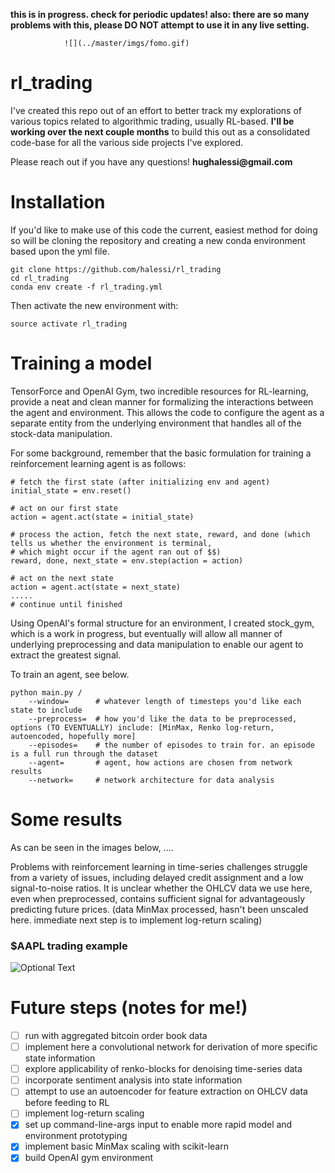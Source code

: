 **this is in progress. check for periodic updates! also: there are so many problems with this, please DO NOT attempt to use it in any live setting.**

                ![](../master/imgs/fomo.gif)

# rl_trading
I've created this repo out of an effort to better track my explorations of various topics related to algorithmic trading, usually RL-based. **I'll be working over the next couple months** to build this out as a consolidated code-base for all the various side projects I've explored. 

Please reach out if you have any questions!
__hughalessi@gmail.com__

# Installation
If you'd like to make use of this code the current, easiest method for doing so will be cloning the repository and creating a new conda environment based upon the yml file. 

```
git clone https://github.com/halessi/rl_trading
cd rl_trading
conda env create -f rl_trading.yml
```

Then activate the new environment with:
```
source activate rl_trading
```

# Training a model
TensorForce and OpenAI Gym, two incredible resources for RL-learning, provide a neat and clean 
manner for formalizing the interactions between the agent and environment. This allows the code to configure the agent
as a separate entity from the underlying environment that handles all of the stock-data manipulation. 

For some background, remember that the basic formulation for training a reinforcement learning agent is as follows:
```
# fetch the first state (after initializing env and agent)
initial_state = env.reset()

# act on our first state
action = agent.act(state = initial_state)

# process the action, fetch the next state, reward, and done (which tells us whether the environment is terminal,
# which might occur if the agent ran out of $$)
reward, done, next_state = env.step(action = action)

# act on the next state
action = agent.act(state = next_state)
.....
# continue until finished
```

Using OpenAI's formal structure for an environment, I created stock_gym, which is a work in progress, but eventually will 
allow all manner of underlying preprocessing and data manipulation to enable our agent to extract the greatest signal.

To train an agent, see below. 

```
python main.py /
    --window=      # whatever length of timesteps you'd like each state to include
    --preprocess=  # how you'd like the data to be preprocessed, options (TO EVENTUALLY) include: [MinMax, Renko log-return, autoencoded, hopefully more]
    --episodes=    # the number of episodes to train for. an episode is a full run through the dataset
    --agent=       # agent, how actions are chosen from network results
    --network=     # network architecture for data analysis
```

# Some results
As can be seen in the images below, ....

Problems with reinforcement learning in time-series challenges struggle from a variety of issues, including delayed credit assignment and a low signal-to-noise ratios. It is unclear whether the OHLCV data we use here, even when preprocessed, contains sufficient signal for advantageously predicting future prices. (data MinMax processed, hasn't been unscaled here. immediate next step is to implement log-return scaling)

### $AAPL trading example
![Optional Text](../master/imgs/AAPL.png)

# Future steps (notes for me!)
- [ ] run with aggregated bitcoin order book data
- [ ] implement here a convolutional network for derivation of more specific state information
- [ ] explore applicability of renko-blocks for denoising time-series data
- [ ] incorporate sentiment analysis into state information
- [ ] attempt to use an autoencoder for feature extraction on OHLCV data before feeding to RL
- [ ] implement log-return scaling
- [X] set up command-line-args input to enable more rapid model and environment prototyping
- [X] implement basic MinMax scaling with scikit-learn
- [X] build OpenAI gym environment
